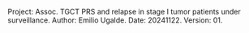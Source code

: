 Project: Assoc. TGCT PRS and relapse in stage I tumor patients under surveillance.
Author: Emilio Ugalde.
Date: 20241122.
Version: 01.

